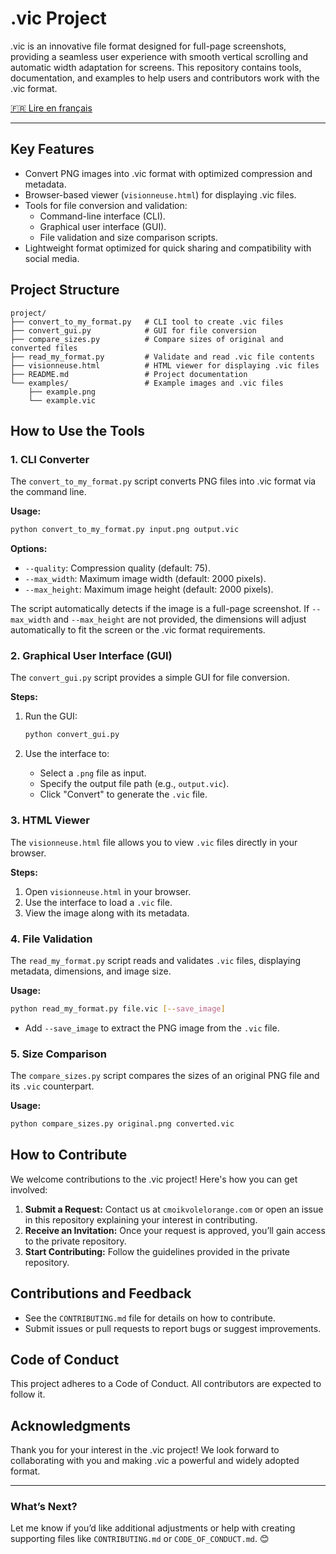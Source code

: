 # .vic Project

.vic is an innovative file format designed for full-page screenshots, providing a seamless user experience with smooth vertical scrolling and automatic width adaptation for screens. This repository contains tools, documentation, and examples to help users and contributors work with the .vic format.

[🇫🇷 Lire en français](README.fr.md)

---

## Key Features

- Convert PNG images into .vic format with optimized compression and metadata.
- Browser-based viewer (`visionneuse.html`) for displaying .vic files.
- Tools for file conversion and validation:
  - Command-line interface (CLI).
  - Graphical user interface (GUI).
  - File validation and size comparison scripts.
- Lightweight format optimized for quick sharing and compatibility with social media.

## Project Structure

```
project/
├── convert_to_my_format.py   # CLI tool to create .vic files
├── convert_gui.py            # GUI for file conversion
├── compare_sizes.py          # Compare sizes of original and converted files
├── read_my_format.py         # Validate and read .vic file contents
├── visionneuse.html          # HTML viewer for displaying .vic files
├── README.md                 # Project documentation
└── examples/                 # Example images and .vic files
    ├── example.png
    └── example.vic
```

## How to Use the Tools

### 1. CLI Converter

The `convert_to_my_format.py` script converts PNG files into .vic format via the command line.

**Usage:**

```bash
python convert_to_my_format.py input.png output.vic
```

**Options:**

- `--quality`: Compression quality (default: 75).
- `--max_width`: Maximum image width (default: 2000 pixels).
- `--max_height`: Maximum image height (default: 2000 pixels).

The script automatically detects if the image is a full-page screenshot. If `--max_width` and `--max_height` are not provided, the dimensions will adjust automatically to fit the screen or the .vic format requirements.

### 2. Graphical User Interface (GUI)

The `convert_gui.py` script provides a simple GUI for file conversion.

**Steps:**

1. Run the GUI:

   ```bash
   python convert_gui.py
   ```

2. Use the interface to:
   - Select a `.png` file as input.
   - Specify the output file path (e.g., `output.vic`).
   - Click "Convert" to generate the `.vic` file.

### 3. HTML Viewer

The `visionneuse.html` file allows you to view `.vic` files directly in your browser.

**Steps:**

1. Open `visionneuse.html` in your browser.
2. Use the interface to load a `.vic` file.
3. View the image along with its metadata.

### 4. File Validation

The `read_my_format.py` script reads and validates `.vic` files, displaying metadata, dimensions, and image size.

**Usage:**

```bash
python read_my_format.py file.vic [--save_image]
```

- Add `--save_image` to extract the PNG image from the `.vic` file.

### 5. Size Comparison

The `compare_sizes.py` script compares the sizes of an original PNG file and its `.vic` counterpart.

**Usage:**

```bash
python compare_sizes.py original.png converted.vic
```

## How to Contribute

We welcome contributions to the .vic project! Here's how you can get involved:

1. **Submit a Request:** Contact us at `cmoikvolelorange.com` or open an issue in this repository explaining your interest in contributing.
2. **Receive an Invitation:** Once your request is approved, you’ll gain access to the private repository.
3. **Start Contributing:** Follow the guidelines provided in the private repository.

## Contributions and Feedback

- See the `CONTRIBUTING.md` file for details on how to contribute.
- Submit issues or pull requests to report bugs or suggest improvements.

## Code of Conduct

This project adheres to a Code of Conduct. All contributors are expected to follow it.

## Acknowledgments

Thank you for your interest in the .vic project! We look forward to collaborating with you and making .vic a powerful and widely adopted format.

---

### What’s Next?

Let me know if you’d like additional adjustments or help with creating supporting files like `CONTRIBUTING.md` or `CODE_OF_CONDUCT.md`. 😊
